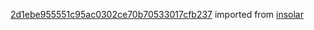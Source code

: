 [2d1ebe955551c95ac0302ce70b70533017cfb237](https://github.com/insolar/insolar/commit/2d1ebe955551c95ac0302ce70b70533017cfb237) imported from [insolar](https://github.com/insolar/insolar)
